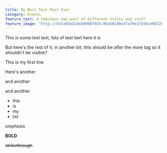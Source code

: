 ```yaml
---
title: My Best Test Post Ever
category: Events
feature_text: A fabulous new post of different styles and stuff
feature_image: "http://bd7a65e2cb448908f934-86a50c88e47af9e1fb58ce0672b5a500.r32.cf3.rackcdn.com/uploads/assets/legacy/ODI-logo-xlg.png"
---
```


This is some test text, lots of test text here it is

<!--more-->

But here's the rest of it, in another bit, this should be after the more tag so it shouldn't be visible?

This is my first line

Here's another

and another

and another

* this
* is
* my
* list

*emphasis*

**BOLD**

~~strikethrough~~
